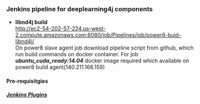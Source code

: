 ### Jenkins pipeline for deeplearning4j components
* **libnd4j build**  
   http://ec2-54-202-57-224.us-west-2.compute.amazonaws.com:8080/job/Pipelines/job/power8-buid-libnd4j/  
On power8 slave agent job download pipeline script from github, which run build commands on docker container.
For job **_ubuntu_cuda_ready:14.04_** docker image required which available on power8 build agent(140.211.168.159)


#### Pre-requisitgies  
##### [Jenkins Plugins](./plugins.md)
